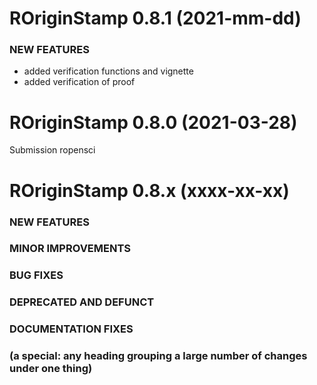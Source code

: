 
ROriginStamp 0.8.1 (2021-mm-dd)
=========================

### NEW FEATURES
- added verification functions and vignette
- added verification of proof



ROriginStamp 0.8.0 (2021-03-28)
=========================

Submission ropensci

ROriginStamp 0.8.x (xxxx-xx-xx)
=========================

### NEW FEATURES


### MINOR IMPROVEMENTS


### BUG FIXES


### DEPRECATED AND DEFUNCT


### DOCUMENTATION FIXES



### (a special: any heading grouping a large number of changes under one thing)

